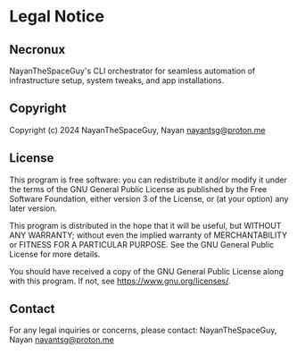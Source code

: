 # Legal Notice

## Necronux
NayanTheSpaceGuy's CLI orchestrator for seamless automation of infrastructure setup, system tweaks, and app installations.

## Copyright
Copyright (c) 2024 NayanTheSpaceGuy, Nayan <nayantsg@proton.me>

## License
This program is free software: you can redistribute it and/or modify
it under the terms of the GNU General Public License as published by
the Free Software Foundation, either version 3 of the License, or
(at your option) any later version.

This program is distributed in the hope that it will be useful,
but WITHOUT ANY WARRANTY; without even the implied warranty of
MERCHANTABILITY or FITNESS FOR A PARTICULAR PURPOSE. See the
GNU General Public License for more details.

You should have received a copy of the GNU General Public License
along with this program. If not, see <https://www.gnu.org/licenses/>.

## Contact
For any legal inquiries or concerns, please contact:
NayanTheSpaceGuy, Nayan <nayantsg@proton.me>
